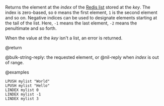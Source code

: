 Returns the element at the _index_ of the [Redis list](/docs/data-types/lists) stored at the _key_.
The index is zero-based, so `0` means the first element, `1` is the second element and so on.
Negative indices can be used to designate elements starting at the tail of the list.
Here, `-1` means the last element, `-2` means the penultimate and so forth.

When the value at the _key_ isn't a list, an error is returned.

@return

@bulk-string-reply: the requested element, or @nil-reply when _index_ is out of range.

@examples

```cli
LPUSH mylist "World"
LPUSH mylist "Hello"
LINDEX mylist 0
LINDEX mylist -1
LINDEX mylist 3
```
